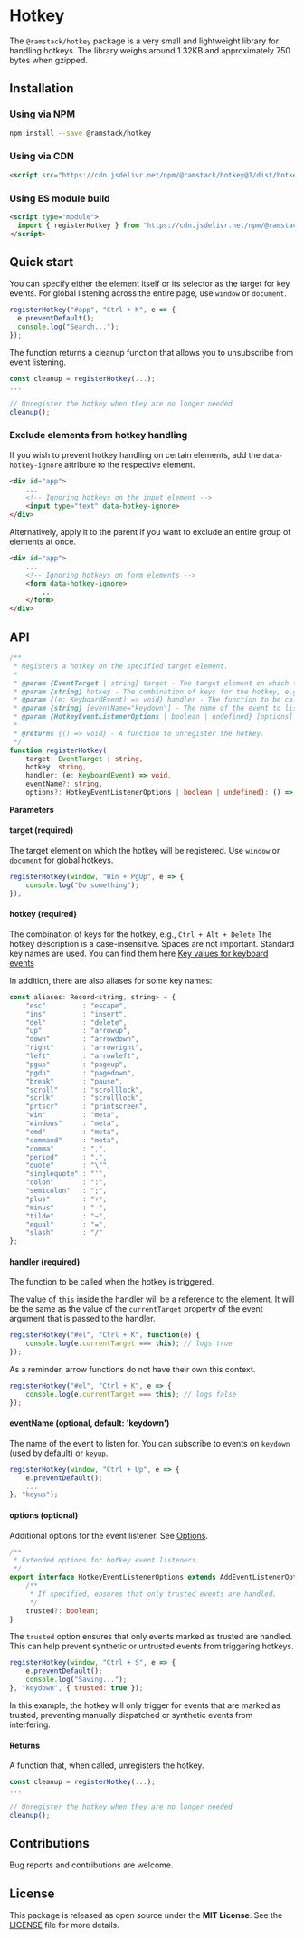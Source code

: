 # Hotkey

The `@ramstack/hotkey` package is a very small and lightweight library for handling hotkeys.
The library weighs around 1.32KB and approximately 750 bytes when gzipped.

## Installation

### Using via NPM
```sh
npm install --save @ramstack/hotkey
```

### Using via CDN
```html
<script src="https://cdn.jsdelivr.net/npm/@ramstack/hotkey@1/dist/hotkey.min.js"></script>
```

### Using ES module build

```html
<script type="module">
  import { registerHotkey } from "https://cdn.jsdelivr.net/npm/@ramstack/hotkey@1/dist/hotkey.esm.min.js";
</script>
```

## Quick start
You can specify either the element itself or its selector as the target for key events.
For global listening across the entire page, use `window` or `document`.

```js
registerHotkey("#app", "Ctrl + K", e => {
  e.preventDefault();
  console.log("Search...");
});
```
The function returns a cleanup function that allows you to unsubscribe from event listening.

```js
const cleanup = registerHotkey(...);
...

// Unregister the hotkey when they are no longer needed
cleanup();
```

### Exclude elements from hotkey handling

If you wish to prevent hotkey handling on certain elements, add the `data-hotkey-ignore` attribute
to the respective element.
```html
<div id="app">
    ...
    <!-- Ignoring hotkeys on the input element -->
    <input type="text" data-hotkey-ignore>
</div>
```

Alternatively, apply it to the parent if you want to exclude
an entire group of elements at once.
```html
<div id="app">
    ...
    <!-- Ignoring hotkeys on form elements -->
    <form data-hotkey-ignore>
        ...
    </form>
</div>
```

## API

```ts
/**
 * Registers a hotkey on the specified target element.
 *
 * @param {EventTarget | string} target - The target element on which the hotkey will be registered.
 * @param {string} hotkey - The combination of keys for the hotkey, e.g., "Ctrl+Alt+Delete".
 * @param {(e: KeyboardEvent) => void} handler - The function to be called when the hotkey is triggered.
 * @param {string} [eventName="keydown"] - The name of the event to listen for (default is "keydown").
 * @param {HotkeyEventListenerOptions | boolean | undefined} [options] - Additional options for the event listener.
 *
 * @returns {() => void} - A function to unregister the hotkey.
 */
function registerHotkey(
    target: EventTarget | string,
    hotkey: string,
    handler: (e: KeyboardEvent) => void,
    eventName?: string,
    options?: HotkeyEventListenerOptions | boolean | undefined): () => void;
```
**Parameters**

#### target (required)
The target element on which the hotkey will be registered. Use `window` or `document` for global hotkeys.
```js
registerHotkey(window, "Win + PgUp", e => {
    console.log("Do something");
});
```

#### hotkey (required)
The combination of keys for the hotkey, e.g., `Ctrl + Alt + Delete`
The hotkey description is a case-insensitive. Spaces are not important. Standard key names are used.
You can find them here [Key values for keyboard events](https://developer.mozilla.org/en-US/docs/Web/API/UI_Events/Keyboard_event_key_values)

In addition, there are also aliases for some key names:

```js
const aliases: Record<string, string> = {
    "esc"         : "escape",
    "ins"         : "insert",
    "del"         : "delete",
    "up"          : "arrowup",
    "down"        : "arrowdown",
    "right"       : "arrowright",
    "left"        : "arrowleft",
    "pgup"        : "pageup",
    "pgdn"        : "pagedown",
    "break"       : "pause",
    "scroll"      : "scrolllock",
    "scrlk"       : "scrolllock",
    "prtscr"      : "printscreen",
    "win"         : "meta",
    "windows"     : "meta",
    "cmd"         : "meta",
    "command"     : "meta",
    "comma"       : ",",
    "period"      : ".",
    "quote"       : "\"",
    "singlequote" : "'",
    "colon"       : ":",
    "semicolon"   : ";",
    "plus"        : "+",
    "minus"       : "-",
    "tilde"       : "~",
    "equal"       : "=",
    "slash"       : "/"
};
```

#### handler (required)
The function to be called when the hotkey is triggered.

The value of `this` inside the handler will be a reference to the element.
It will be the same as the value of the `currentTarget` property of the event argument that is passed to the handler.

```js
registerHotkey("#el", "Ctrl + K", function(e) {
    console.log(e.currentTarget === this); // logs true
});
```
As a reminder, arrow functions do not have their own this context.
```js
registerHotkey("#el", "Ctrl + K", e => {
    console.log(e.currentTarget === this); // logs false
});
```

#### eventName (optional, default: 'keydown')
The name of the event to listen for.
You can subscribe to events on `keydown` (used by default) or `keyup`.

```js
registerHotkey(window, "Ctrl + Up", e => {
    e.preventDefault();
    ...
}, "keyup");
```

#### options (optional)
Additional options for the event listener. See [Options](https://developer.mozilla.org/en-US/docs/Web/API/EventTarget/addEventListener#options).

```ts
/**
 * Extended options for hotkey event listeners.
 */
export interface HotkeyEventListenerOptions extends AddEventListenerOptions {
    /**
     * If specified, ensures that only trusted events are handled.
     */
    trusted?: boolean;
}
```
The `trusted` option ensures that only events marked as trusted are handled.
This can help prevent synthetic or untrusted events from triggering hotkeys.

```js
registerHotkey(window, "Ctrl + S", e => {
    e.preventDefault();
    console.log("Saving...");
}, "keydown", { trusted: true });
```
In this example, the hotkey will only trigger for events that are marked as trusted, preventing manually dispatched or synthetic events from interfering.

#### Returns
A function that, when called, unregisters the hotkey.

```js
const cleanup = registerHotkey(...);
...

// Unregister the hotkey when they are no longer needed
cleanup();
```

## Contributions
Bug reports and contributions are welcome.

## License
This package is released as open source under the **MIT License**.
See the [LICENSE](https://github.com/rameel/ramstack.hotkey/blob/main/LICENSE) file for more details.
